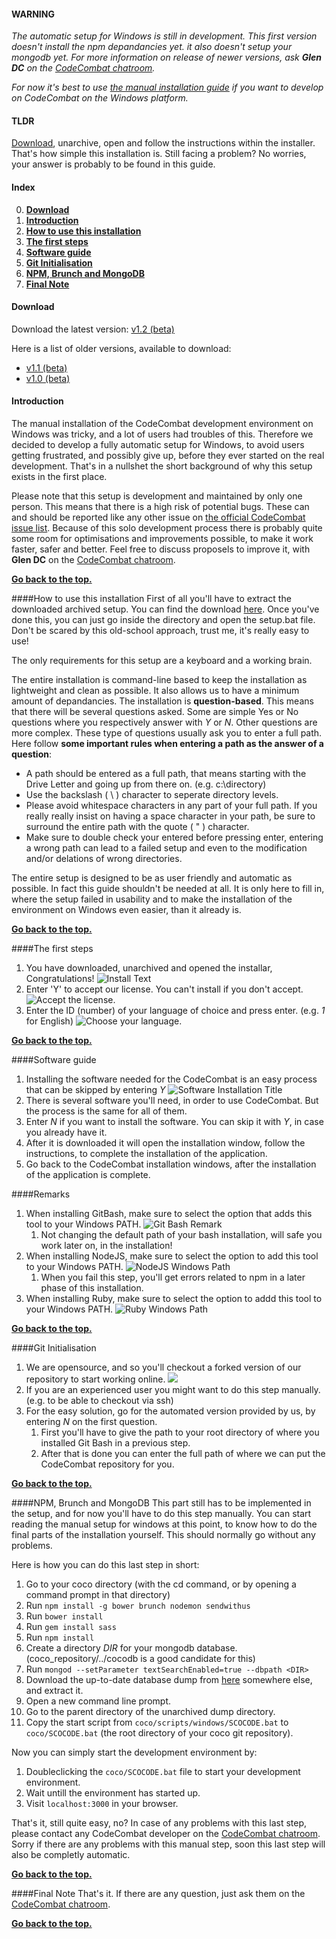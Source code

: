 #### WARNING
_The automatic setup for Windows is still in development. This first version doesn't install the npm depandancies yet. it also doesn't setup your mongodb yet. For more information on release of newer versions, ask **Glen DC** on the [CodeCombat chatroom](http://www.hipchat.com/g3plnOKqa)._

_For now it's best to use [the manual installation guide](https://github.com/codecombat/codecombat/wiki/Windows-Development-Environment-Setup-Guide) if you want to develop on CodeCombat on the Windows platform._ 

#### TLDR
[Download](#download), unarchive, open and follow the instructions within the installer. That's how simple this installation is. Still facing a problem? No worries, your answer is probably to be found in this guide.

#### Index
0. **[Download](#download)**
1. **[Introduction](#introduction)**
2. **[How to use this installation](#how-to-use-this-installation)**
3. **[The first steps](#the-first-steps)**
4. **[Software guide](#software-guide)**
5. **[Git Initialisation](#git-initialisation)**
6. **[NPM, Brunch and MongoDB](#npm-brunch-and-mongodb)**
7. **[Final Note](#final-note)**

#### Download
Download the latest version: [v1.2 (beta)](https://s3.amazonaws.com/CodeCombatLargeFiles/coco-dev-win-setup-1.2.zip)

Here is a list of older versions, available to download:
* [v1.1 (beta)](https://s3.amazonaws.com/CodeCombatLargeFiles/coco-dev-win-setup-1.1.zip)
* [v1.0 (beta)](https://s3.amazonaws.com/CodeCombatLargeFiles/coco-dev-win-setup-1.1.zip)

#### Introduction
The manual installation of the CodeCombat development environment on Windows was tricky, and a lot of users had troubles of this. Therefore we decided to develop a fully automatic setup for Windows, to avoid users getting frustrated, and possibly give up, before they ever started on the real development. That's in a nullshet the short background of why this setup exists in the first place.

Please note that this setup is development and maintained by only one person. This means that there is a high risk of potential bugs. These can and should be reported like any other issue on [the official CodeCombat issue list](https://github.com/codecombat/codecombat/issues?labels=enhancement&state=open). Because of this solo development process there is probably quite some room for optimisations and improvements possible, to make it work faster, safer and better. Feel free to discuss proposels to improve it, with **Glen DC** on the [CodeCombat chatroom](http://www.hipchat.com/g3plnOKqa).

**[Go back to the top.](#index)**

####How to use this installation
First of all you'll have to extract the downloaded archived setup. You can find the download [here](#download). Once you've done this, you can just go inside the directory and open the setup.bat file. Don't be scared by this old-school approach, trust me, it's really easy to use!

The only requirements for this setup are a keyboard and a working brain.

The entire installation is command-line based to keep the installation as lightweight and clean as possible. It also allows us to have a minimum amount of depandancies. The installation is **question-based**. This means that there will be several questions asked. Some are simple Yes or No questions where you respectively answer with _Y_ or _N_. Other questions are more complex. These type of questions usually ask you to enter a full path. Here follow **some important rules when entering a path as the answer of a question**:
* A path should be entered as a full path, that means starting with the Drive Letter and going up from there on. (e.g. c:\directory)
* Use the backslash ( \\ ) character to seperate directory levels.
* Please avoid whitespace characters in any part of your full path. If you really really insist on having a space character in your path, be sure to surround the entire path with the quote ( " ) character.
* Make sure to double check your entered before pressing enter, entering a wrong path can lead to a failed setup and even to the modification and/or delations of wrong directories.

The entire setup is designed to be as user friendly and automatic as possible. In fact this guide shouldn't be needed at all. It is only here to fill in, where the setup failed in usability and to make the installation of the environment on Windows even easier, than it already is.

**[Go back to the top.](#index)**

####The first steps
1. You have downloaded, unarchived and opened the installar, Congratulations! ![Install Text](https://dl.dropboxusercontent.com/u/80071057/codecombat/1_title.png)
2. Enter 'Y' to accept our license. You can't install if you don't accept. ![Accept the license.](https://dl.dropboxusercontent.com/u/80071057/codecombat/1_license.png)
3. Enter the ID (number) of your language of choice and press enter. (e.g. _1_ for English) ![Choose your language.](https://dl.dropboxusercontent.com/u/80071057/codecombat/1_language.png)

**[Go back to the top.](#index)**

####Software guide
1. Installing the software needed for the CodeCombat is an easy process that can be skipped by entering _Y_ ![Software Installation Title](https://dl.dropboxusercontent.com/u/80071057/codecombat/2_title.png)
2. There is several software you'll need, in order to use CodeCombat. But the process is the same for all of them.
  1. Enter _N_ if you want to install the software. You can skip it with _Y_, in case you already have it.
  2. After it is downloaded it will open the installation window, follow the instructions, to complete the installation of the application.
  3. Go back to the CodeCombat installation windows, after the installation of the application is complete.

####Remarks
1. When installing GitBash, make sure to select the option that adds this tool to your Windows PATH.
![Git Bash Remark](https://dl.dropboxusercontent.com/u/80071057/codecombat/gitbash_path.png)
   1. Not changing the default path of your bash installation, will safe you work later on, in the installation!
2. When installing NodeJS, make sure to select the option to add this tool to your Windows PATH. ![NodeJS Windows Path](https://dl.dropboxusercontent.com/u/80071057/codecombat/nodejs_path.png)
   1. When you fail this step, you'll get errors related to npm in a later phase of this installation.
3. When installing Ruby, make sure to select the option to addd this tool to your Windows PATH. ![Ruby Windows Path](https://dl.dropboxusercontent.com/u/80071057/codecombat/ruby_path.png)

**[Go back to the top.](#index)**

####Git Initialisation
1. We are opensource, and so you'll checkout a forked version of our repository to start working online. ![](https://dl.dropboxusercontent.com/u/80071057/codecombat/3_title.png)
  1. If you are an experienced user you might want to do this step manually. (e.g. to be able to checkout via ssh)
  2. For the easy solution, go for the automated version provided by us, by entering _N_ on the first question.
     1. First you'll have to give the path to your root directory of where you installed Git Bash in a previous step.
     2. After that is done you can enter the full path of where we can put the CodeCombat repository for you.

**[Go back to the top.](#index)**

####NPM, Brunch and MongoDB
This part still has to be implemented in the setup, and for now you'll have to do this step manually. You can start reading the manual setup for windows at this point, to know how to do the final parts of the installation yourself. This should normally go without any problems.

Here is how you can do this last step in short:

1. Go to your coco directory (with the cd command, or by opening a command prompt in that directory)
2. Run `npm install -g bower brunch nodemon sendwithus`
3. Run `bower install`
4. Run `gem install sass`
5. Run `npm install`
6. Create a directory _DIR_ for your mongodb database. (coco_repository/../cocodb is a good candidate for this)
7. Run `mongod --setParameter textSearchEnabled=true --dbpath <DIR>`
8. Download the up-to-date database dump from [here](http://23.21.59.137/dump.tar.gz) somewhere else, and extract it.
9. Open a new command line prompt.
10. Go to the parent directory of the unarchived dump directory.
11. Copy the start script from `coco/scripts/windows/SCOCODE.bat` to `coco/SCOCODE.bat` (the root directory of your coco git repository).

Now you can simply start the development environment by:

1. Doubleclicking the `coco/SCOCODE.bat` file to start your development environment.
2. Wait untill the environment has started up.
3. Visit `localhost:3000` in your browser.

That's it, still quite easy, no? In case of any problems with this last step, please contact any CodeCombat developer on the [CodeCombat chatroom](http://www.hipchat.com/g3plnOKqa). Sorry if there are any problems with this manual step, soon this last step will also be completly automatic.

**[Go back to the top.](#index)**

####Final Note
That's it. If there are any question, just ask them on the [CodeCombat chatroom](http://www.hipchat.com/g3plnOKqa). 

**[Go back to the top.](#index)**